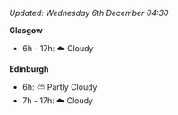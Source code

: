 *Updated: Wednesday 6th December 04:30*

**Glasgow**

* 6h - 17h: :cloud: Cloudy

**Edinburgh**

* 6h: :partly_sunny: Partly Cloudy
* 7h - 17h: :cloud: Cloudy
